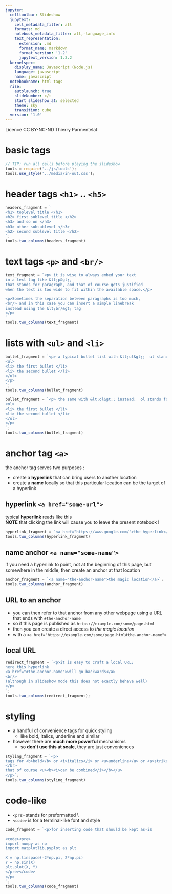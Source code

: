 ```yaml
---
jupyter:
  celltoolbar: Slideshow
  jupytext:
    cell_metadata_filter: all
    formats: md
    notebook_metadata_filter: all,-language_info
    text_representation:
      extension: .md
      format_name: markdown
      format_version: '1.2'
      jupytext_version: 1.3.2
  kernelspec:
    display_name: Javascript (Node.js)
    language: javascript
    name: javascript
  notebookname: html tags
  rise:
    autolaunch: true
    slideNumber: c/t
    start_slideshow_at: selected
    theme: sky
    transition: cube
  version: '1.0'
---
```


<div class="licence">
<span>Licence CC BY-NC-ND</span>
<span>Thierry Parmentelat</span>
</div>

<!-- #region slideshow={"slide_type": ""} -->
# basic tags
<!-- #endregion -->

```javascript slideshow={"slide_type": "-"}
// TIP: run all cells before playing the slideshow
tools = require('../js/tools');
tools.use_style('../media/in-out.css');
```

<!-- #region slideshow={"slide_type": "slide"} -->
# header tags `<h1>` .. `<h5>`
<!-- #endregion -->

```javascript hide_input=true
headers_fragment = `
<h1> toplevel title </h1>
<h2> first sublevel title </h2>
<h3> and so on </h3>
<h3> other subsublevel </h3>
<h2> second sublevel title </h2>
`;
tools.two_columns(headers_fragment)
```

<!-- #region slideshow={"slide_type": "slide"} -->
# text tags `<p>` and `<br/>` 
<!-- #endregion -->

```javascript hide_input=true
text_fragment = `<p> it is wise to always embed your text 
in a text tag like &lt;p&gt;, 
that stands for paragraph, and that of course gets justified 
when the text is too wide to fit within the available space.</p>

<p>Sometimes the separation between paragraphs is too much, 
<br/> and in this case you can insert a simple linebreak 
instead using the &lt;br/&gt; tag
</p>
`
tools.two_columns(text_fragment)
```

<!-- #region slideshow={"slide_type": "slide"} -->
# lists with `<ul>`  and `<li>`
<!-- #endregion -->

```javascript hide_input=true
bullet_fragment = `<p> a typical bullet list with &lt;ul&gt;;  ul stands for "unordered list"
<ul>
<li> the first bullet </li>
<li> the second bullet </li>
</ul>
</p>
`;
tools.two_columns(bullet_fragment)
```

```javascript hide_input=true
bullet_fragment = `<p> the same with &lt;ol&gt;; instead;  ol stands for "ordered list"
<ol>
<li> the first bullet </li>
<li> the second bullet </li>
</ol>
</p>
`;
tools.two_columns(bullet_fragment)
```

<!-- #region slideshow={"slide_type": "slide"} -->
# anchor tag `<a>`
<!-- #endregion -->

the anchor tag serves two purposes :
* create a **hyperlink** that can bring users to another location
* create a **name** locally so that this particular location can be the target of a hyperlink

<!-- #region slideshow={"slide_type": "slide"} -->
## hyperlink `<a href="some-url">`
<!-- #endregion -->

typical **hyperlink** reads like this  
**NOTE** that clicking the link will cause you to leave the present notebook !

```javascript hide_input=true
hyperlink_fragment = `<a href="https://www.google.com/">the hyperlink</a>`;
tools.two_columns(hyperlink_fragment)
```

<!-- #region slideshow={"slide_type": "slide"} -->
## name anchor `<a name="some-name">`
<!-- #endregion -->

if you need a hyperlink to point, not at the beginning of this page, but somewhere in the middle, then create an anchor at that location

```javascript hide_input=false
anchor_fragment = `<a name="the-anchor-name">the magic location</a>`;
tools.two_columns(anchor_fragment)
```

<!-- #region slideshow={"slide_type": "slide"} -->
## URL to an anchor

* you can then refer to that anchor from any other webpage using a URL that ends with `#the-anchor-name`
* so if this page is published as `https://example.com/some/page.html`
* then you can create a direct access to *the magic location* 
* with a `<a href="https://example.com/some/page.html#the-anchor-name">`

<!-- #endregion -->

<!-- #region slideshow={"slide_type": "slide"} -->
## local URL
<!-- #endregion -->

```javascript hide_input=true
redirect_fragment = `<p>it is easy to craft a local URL;
here this hyperlink 
<a href="#the-anchor-name">will go backwards</a>
<br/>
(although in slideshow mode this does not exactly behave well)
</p>
`;
tools.two_columns(redirect_fragment);
```

<!-- #region slideshow={"slide_type": "slide"} -->
# styling

* a handful of convenience tags for quick styling
  * like bold, italics, underline and similar
* however there are **much more powerful** mechanisms
  * so **don't use this at scale**, they are just conveniences
<!-- #endregion -->

```javascript hide_input=true
styling_fragment = `<p>
tags for <b>bold</b> or <i>italics</i> or <u>underline</u> or <s>strike-through</s>
</br>
that of course <u><b><i>can be combined</i></b></u>
</p>`;
tools.two_columns(styling_fragment)
```

<!-- #region slideshow={"slide_type": "slide"} -->
# code-like

* `<pre>` stands for preformatted \
* `<code>` is for a terminal-like font and style
<!-- #endregion -->

```javascript hide_input=true
code_fragment = `<p>for inserting code that should be kept as-is

<code><pre>
import numpy as np
import matplotlib.pyplot as plt

X = np.linspace(-2*np.pi, 2*np.pi)
Y = np.sin(X)
plt.plot(X, Y)
</pre></code>
</p>
`;
tools.two_columns(code_fragment)
```
